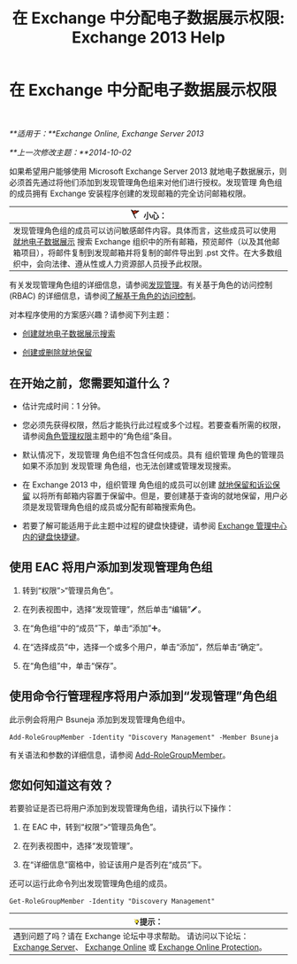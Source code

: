 ﻿---
title: '在 Exchange 中分配电子数据展示权限: Exchange 2013 Help'
TOCTitle: 在 Exchange 中分配电子数据展示权限
ms:assetid: 729e09d8-614b-431f-ae04-ae41fb4c628e
ms:mtpsurl: https://technet.microsoft.com/zh-cn/library/Dd298059(v=EXCHG.150)
ms:contentKeyID: 50490836
ms.date: 01/11/2018
mtps_version: v=EXCHG.150
ms.translationtype: HT
---

# 在 Exchange 中分配电子数据展示权限

 

_**适用于：**Exchange Online, Exchange Server 2013_

_**上一次修改主题：**2014-10-02_

如果希望用户能够使用 Microsoft Exchange Server 2013 就地电子数据展示，则必须首先通过将他们添加到发现管理角色组来对他们进行授权。发现管理 角色组的成员拥有 Exchange 安装程序创建的发现邮箱的完全访问邮箱权限。

<table>
<thead>
<tr class="header">
<th><img src="images/Dd876845.Caution(EXCHG.150).gif" title="小心" alt="小心" />小心：</th>
</tr>
</thead>
<tbody>
<tr class="odd">
<td>发现管理角色组的成员可以访问敏感邮件内容。具体而言，这些成员可以使用 <a href="in-place-ediscovery-exchange-2013-help.md">就地电子数据展示</a> 搜索 Exchange 组织中的所有邮箱，预览邮件（以及其他邮箱项目），将邮件复制到发现邮箱并将复制的邮件导出到 .pst 文件。在大多数组织中，会向法律、遵从性或人力资源部人员授予此权限。<br />
</td>
</tr>
</tbody>
</table>


有关发现管理角色组的详细信息，请参阅[发现管理](discovery-management-exchange-2013-help.md)。有关基于角色的访问控制 (RBAC) 的详细信息，请参阅[了解基于角色的访问控制](understanding-role-based-access-control-exchange-2013-help.md)。

对本程序使用的方案感兴趣？请参阅下列主题：

  - [创建就地电子数据展示搜索](create-an-in-place-ediscovery-search-exchange-2013-help.md)

  - [创建或删除就地保留](create-or-remove-an-in-place-hold-exchange-2013-help.md)

## 在开始之前，您需要知道什么？

  - 估计完成时间：1 分钟。

  - 您必须先获得权限，然后才能执行此过程或多个过程。若要查看所需的权限，请参阅[角色管理权限](role-management-permissions-exchange-2013-help.md)主题中的“角色组”条目。

  - 默认情况下，发现管理 角色组不包含任何成员。具有 组织管理 角色的管理员如果不添加到 发现管理 角色组，也无法创建或管理发现搜索。

  - 在 Exchange 2013 中，组织管理 角色组的成员可以创建 [就地保留和诉讼保留](in-place-hold-and-litigation-hold-exchange-2013-help.md) 以将所有邮箱内容置于保留中。但是，要创建基于查询的就地保留，用户必须是发现管理角色组的成员或分配有邮箱搜索角色。

  - 若要了解可能适用于此主题中过程的键盘快捷键，请参阅 [Exchange 管理中心内的键盘快捷键](keyboard-shortcuts-in-the-exchange-admin-center-exchange-online-protection-help.md)。

## 使用 EAC 将用户添加到发现管理角色组

1.  转到“权限”\>“管理员角色”。

2.  在列表视图中，选择“发现管理”，然后单击“编辑”![编辑图标](images/Bb124582.6f53ccb2-1f13-4c02-bea0-30690e6ea71d(EXCHG.150).gif "编辑图标")。

3.  在“角色组”中的“成员”下，单击“添加”![添加图标](images/JJ218640.c1e75329-d6d7-4073-a27d-498590bbb558(EXCHG.150).gif "添加图标")。

4.  在“选择成员”中，选择一个或多个用户，单击“添加”，然后单击“确定”。

5.  在“角色组”中，单击“保存”。

## 使用命令行管理程序将用户添加到“发现管理”角色组

此示例会将用户 Bsuneja 添加到发现管理角色组中。

    Add-RoleGroupMember -Identity "Discovery Management" -Member Bsuneja

有关语法和参数的详细信息，请参阅 [Add-RoleGroupMember](https://technet.microsoft.com/zh-cn/library/dd638207\(v=exchg.150\))。

## 您如何知道这有效？

若要验证是否已将用户添加到发现管理角色组，请执行以下操作：

1.  在 EAC 中，转到“权限”\>“管理员角色”。

2.  在列表视图中，选择“发现管理”。

3.  在“详细信息”窗格中，验证该用户是否列在“成员”下。

还可以运行此命令列出发现管理角色组的成员。

    Get-RoleGroupMember -Identity "Discovery Management"

<table>
<thead>
<tr class="header">
<th><img src="images/Bb124558.tip(EXCHG.150).gif" title="提示" alt="提示" />提示：</th>
</tr>
</thead>
<tbody>
<tr class="odd">
<td>遇到问题了吗？请在 Exchange 论坛中寻求帮助。 请访问以下论坛：<a href="https://go.microsoft.com/fwlink/p/?linkid=60612">Exchange Server</a>、 <a href="https://go.microsoft.com/fwlink/p/?linkid=267542">Exchange Online</a> 或 <a href="https://go.microsoft.com/fwlink/p/?linkid=285351">Exchange Online Protection</a>。</td>
</tr>
</tbody>
</table>

